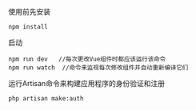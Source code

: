 使用前先安装

```
npm install
```

启动

```
npm run dev   //每次更改Vue组件时都应该运行该命令
npm run watch  //命令来监视每次修改组件并自动重新编译它们
```

运行Artisan命令来构建应用程序的身份验证和注册

```
php artisan make:auth
```



